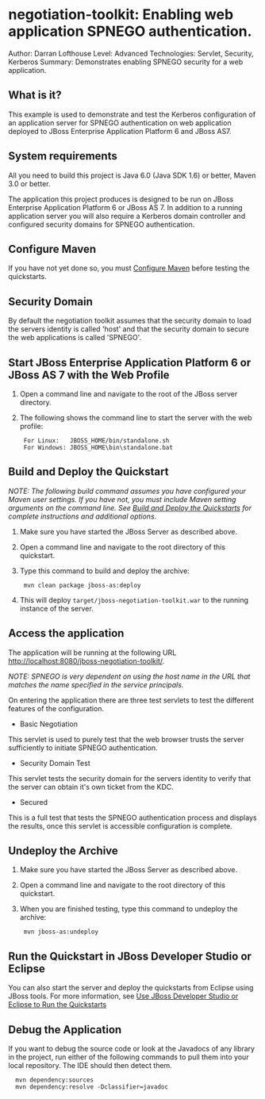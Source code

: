 negotiation-toolkit:  Enabling web application SPNEGO authentication.
====================
Author: Darran Lofthouse
Level: Advanced
Technologies: Servlet, Security, Kerberos
Summary: Demonstrates enabling SPNEGO security for a web application.

What is it?
-----------

This example is used to demonstrate and test the Kerberos configuration of an application server for SPNEGO authentication on 
web application deployed to JBoss Enterprise Application Platform 6 and  JBoss AS7.

System requirements
-------------------

All you need to build this project is Java 6.0 (Java SDK 1.6) or better, Maven 3.0 or better.

The application this project produces is designed to be run on JBoss Enterprise Application Platform 6 or JBoss AS 7.  In
addition to a running application server you will also require a Kerberos domain controller and configured security domains
for SPNEGO authentication. 


Configure Maven
---------------

If you have not yet done so, you must [Configure Maven](../README.md#mavenconfiguration) before testing the quickstarts.


Security Domain
---------------

By default the negotiation toolkit assumes that the security domain to load the servers identity is called 'host' and that the
security domain to secure the web applications is called 'SPNEGO'.


Start JBoss Enterprise Application Platform 6 or JBoss AS 7 with the Web Profile
-------------------------

1. Open a command line and navigate to the root of the JBoss server directory.
2. The following shows the command line to start the server with the web profile:

        For Linux:   JBOSS_HOME/bin/standalone.sh
        For Windows: JBOSS_HOME\bin\standalone.bat


Build and Deploy the Quickstart
-------------------------

_NOTE: The following build command assumes you have configured your Maven user settings. If you have not, you must include Maven setting arguments on the command line. See [Build and Deploy the Quickstarts](../README.md#buildanddeploy) for complete instructions and additional options._

1. Make sure you have started the JBoss Server as described above.
2. Open a command line and navigate to the root directory of this quickstart.
3. Type this command to build and deploy the archive:

        mvn clean package jboss-as:deploy

4. This will deploy `target/jboss-negotiation-toolkit.war` to the running instance of the server.


Access the application 
---------------------

The application will be running at the following URL <http://localhost:8080/jboss-negotiation-toolkit/>.

_NOTE: SPNEGO is very dependent on using the host name in the URL that matches the name specified in the service principals._

On entering the application there are three test servlets to test the different features of the configuration.

* Basic Negotiation

This servlet is used to purely test that the web browser trusts the server sufficiently to initiate SPNEGO authentication.

* Security Domain Test

This servlet tests the security domain for the servers identity to verify that the server can obtain it's own ticket from the KDC.

* Secured

This is a full test that tests the SPNEGO authentication process and displays the results, once this servlet is accessible configuration is complete.

Undeploy the Archive
--------------------

1. Make sure you have started the JBoss Server as described above.
2. Open a command line and navigate to the root directory of this quickstart.
3. When you are finished testing, type this command to undeploy the archive:

        mvn jboss-as:undeploy


Run the Quickstart in JBoss Developer Studio or Eclipse
-------------------------------------
You can also start the server and deploy the quickstarts from Eclipse using JBoss tools. For more information, see [Use JBoss Developer Studio or Eclipse to Run the Quickstarts](../README.md#useeclipse) 


Debug the Application
------------------------------------

If you want to debug the source code or look at the Javadocs of any library in the project, run either of the following commands to pull them into your local repository. The IDE should then detect them.

      mvn dependency:sources
      mvn dependency:resolve -Dclassifier=javadoc
